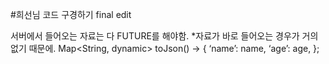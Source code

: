 #희선님 코드 구경하기 final edit

서버에서 들어오는 자료는 다 FUTURE를 해야함.
*자료가 바로 들어오는 경우가 거의 없기 때문에.
Map<String, dynamic> toJson() → {
  ‘name’: name,
  ‘age’: age,
};